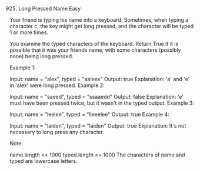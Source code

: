 925. Long Pressed Name
Easy

Your friend is typing his name into a keyboard.  Sometimes, when typing a character c, the key might get long pressed, and the character will be typed 1 or more times.

You examine the typed characters of the keyboard.  Return True if it is possible that it was your friends name, with some characters (possibly none) being long pressed.

 

Example 1:

Input: name = "alex", typed = "aaleex"
Output: true
Explanation: 'a' and 'e' in 'alex' were long pressed.
Example 2:

Input: name = "saeed", typed = "ssaaedd"
Output: false
Explanation: 'e' must have been pressed twice, but it wasn't in the typed output.
Example 3:

Input: name = "leelee", typed = "lleeelee"
Output: true
Example 4:

Input: name = "laiden", typed = "laiden"
Output: true
Explanation: It's not necessary to long press any character.
 

Note:

name.length <= 1000
typed.length <= 1000
The characters of name and typed are lowercase letters.
